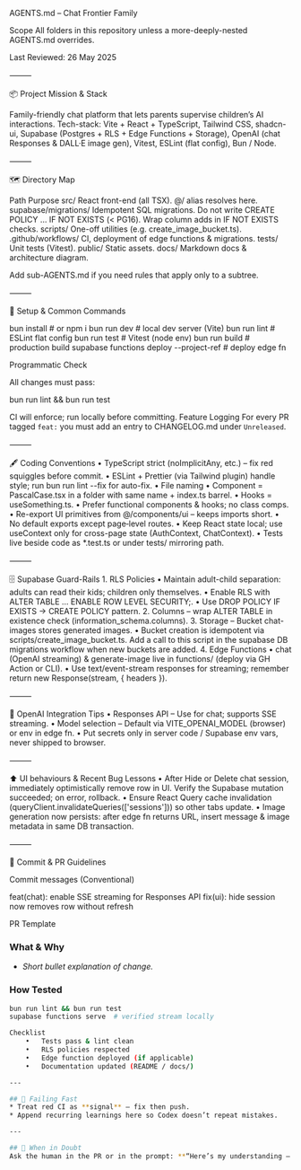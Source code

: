 AGENTS.md – Chat Frontier Family

Scope All folders in this repository unless a more-deeply-nested AGENTS.md overrides.

Last Reviewed: 26 May 2025

⸻

📦 Project Mission & Stack

Family-friendly chat platform that lets parents supervise children’s AI interactions.
Tech-stack: Vite + React + TypeScript, Tailwind CSS, shadcn-ui, Supabase (Postgres + RLS + Edge Functions + Storage), OpenAI (chat Responses & DALL·E image gen), Vitest, ESLint (flat config), Bun / Node.

⸻

🗺️ Directory Map

Path	Purpose
src/	React front-end (all TSX). @/ alias resolves here.
supabase/migrations/	Idempotent SQL migrations. Do not write CREATE POLICY … IF NOT EXISTS (< PG16). Wrap column adds in IF NOT EXISTS checks.
scripts/	One-off utilities (e.g. create_image_bucket.ts).
.github/workflows/	CI, deployment of edge functions & migrations.
tests/	Unit tests (Vitest).
public/	Static assets.
docs/	Markdown docs & architecture diagram.

Add sub-AGENTS.md if you need rules that apply only to a subtree.

⸻

🔧 Setup & Common Commands

bun install           # or npm i
bun run dev           # local dev server (Vite)
bun run lint          # ESLint flat config
bun run test          # Vitest (node env)
bun run build         # production build
supabase functions deploy <fn> --project-ref <id>  # deploy edge fn

Programmatic Check

All changes must pass:

bun run lint && bun run test

CI will enforce; run locally before committing.
Feature Logging
For every PR tagged `feat:` you must add an entry to CHANGELOG.md under `Unreleased`.


⸻

🖋️ Coding Conventions
	•	TypeScript strict (noImplicitAny, etc.) – fix red squiggles before commit.
	•	ESLint + Prettier (via Tailwind plugin) handle style; run bun run lint --fix for auto-fix.
	•	File naming
	•	Component = PascalCase.tsx in a folder with same name + index.ts barrel.
	•	Hooks = useSomething.ts.
	•	Prefer functional components & hooks; no class comps.
	•	Re-export UI primitives from @/components/ui – keeps imports short.
	•	No default exports except page‐level routes.
	•	Keep React state local; use useContext only for cross-page state (AuthContext, ChatContext).
	•	Tests live beside code as *.test.ts or under tests/ mirroring path.

⸻

🗄️ Supabase Guard-Rails
	1.	RLS Policies
	•	Maintain adult-child separation: adults can read their kids; children only themselves.
	•	Enable RLS with ALTER TABLE … ENABLE ROW LEVEL SECURITY;.
	•	Use DROP POLICY IF EXISTS → CREATE POLICY pattern.
	2.	Columns – wrap ALTER TABLE in existence check (information_schema.columns).
	3.	Storage – Bucket chat-images stores generated images.
	•	Bucket creation is idempotent via scripts/create_image_bucket.ts. Add a call to this script in the supabase DB migrations workflow when new buckets are added.
	4.	Edge Functions
	•	chat (OpenAI streaming) & generate-image live in functions/ (deploy via GH Action or CLI).
	•	Use text/event-stream responses for streaming; remember return new Response(stream, { headers }).

⸻

🤖 OpenAI Integration Tips
	•	Responses API – Use for chat; supports SSE streaming.
	•	Model selection – Default via VITE_OPENAI_MODEL (browser) or env in edge fn.
	•	Put secrets only in server code / Supabase env vars, never shipped to browser.

⸻

⬆️ UI behaviours & Recent Bug Lessons
	•	After Hide or Delete chat session, immediately optimistically remove row in UI. Verify the Supabase mutation succeeded; on error, rollback.
	•	Ensure React Query cache invalidation (queryClient.invalidateQueries(['sessions'])) so other tabs update.
	•	Image generation now persists: after edge fn returns URL, insert message & image metadata in same DB transaction.

⸻

📝 Commit & PR Guidelines

Commit messages (Conventional)

feat(chat): enable SSE streaming for Responses API
fix(ui): hide session now removes row without refresh

PR Template

### What & Why
- _Short bullet explanation of change._

### How Tested
```bash
bun run lint && bun run test
supabase functions serve  # verified stream locally

Checklist
	•	Tests pass & lint clean
	•	RLS policies respected
	•	Edge function deployed (if applicable)
	•	Documentation updated (README / docs/)

---

## 🚦 Failing Fast
* Treat red CI as **signal** – fix then push.
* Append recurring learnings here so Codex doesn’t repeat mistakes.

---

## 🛑 When in Doubt
Ask the human in the PR or in the prompt: **“Here’s my understanding – am I missing anything?”**
